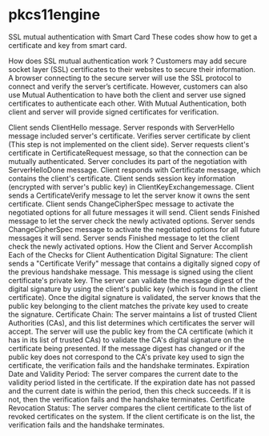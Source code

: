 # pkcs11engine
SSL mutual authentication with Smart Card
These codes show how to get a certificate and key from smart card.

How does SSL mutual authentication work ?
Customers may add secure socket layer (SSL) certificates to their websites to secure their information. 
A browser connecting to the secure server will use the SSL protocol to connect and verify the server’s certificate. 
However, customers can also use Mutual Authentication to have both the client and server use signed certificates to authenticate each other. 
With Mutual Authentication, both client and server will provide signed certificates for verification.


Client sends ClientHello message.
Server responds with ServerHello message included server's certificate.
Verifies server certificate by client (This step is not implemented on the client side).
Server requests client's certificate in CertificateRequest message, so that the connection can be mutually authenticated.
Server concludes its part of the negotiation with ServerHelloDone message.
Client responds with Certificate message, which contains the client's certificate.
Client sends session key information (encrypted with server's public key) in ClientKeyExchangemessage.
Client sends a CertificateVerify message to let the server know it owns the sent certificate.
Client sends ChangeCipherSpec message to activate the negotiated options for all future messages it will send.
Client sends Finished message to let the server check the newly activated options.
Server sends ChangeCipherSpec message to activate the negotiated options for all future messages it will send.
Server sends Finished message to let the client check the newly activated options.
How the Client and Server Accomplish Each of the Checks for Client Authentication
Digital Signature:  The client sends a "Certificate Verify" message that contains a digitally signed copy of the previous handshake message.  This message is signed using the client certificate's private key.  The server can validate the message digest of the digital signature by using the client's public key (which is found in the client certificate).  Once the digital signature is validated, the server knows that the public key belonging to the client matches the private key used to create the signature.
Certificate Chain:  The server maintains a list of trusted Client Authorities (CAs), and this list determines which certificates the server will accept.  The server will use the public key from the CA certificate (which it has in its list of trusted CAs) to validate the CA's digital signature on the certificate being presented.  If the message digest has changed or if the public key does not correspond to the CA's private key used to sign the certificate, the verification fails and the handshake terminates.
Expiration Date and Validity Period:  The server compares the current date to the validity period listed in the certificate.  If the expiration date has not passed and the current date is within the period, then this check succeeds.  If it is not, then the verification fails and the handshake terminates.
Certificate Revocation Status:  The server compares the client certificate to the list of revoked certificates on the system.  If the client certificate is on the list, the verification fails and the handshake terminates.
